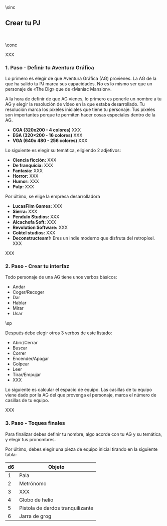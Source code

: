 \sinc

## Crear tu PJ

&nbsp;

\conc

XXX

### 1. Paso - Definir tu Aventura Gráfica

Lo primero es elegir de que Aventura Gráfica (AG) provienes. La AG de la que ha salido tu PJ marca sus capacidades. No es lo mismo ser que un personaje de «The Dig» que de «Maniac Mansion».

A la hora de definir de que AG vienes, lo primero es ponerle un nombre a tu AG y elegir la resolución de vídeo en la que estaba desarrollado. Tu resolución marca los píxeles iniciales que tiene tu personaje. Tus píxeles son importantes porque te permiten hacer cosas especiales dentro de la AG.

* **CGA (320x200 - 4 colores)** XXX
* **EGA (320×200 - 16 colores)** XXX
* **VGA (640x 480 - 256 colores)** XXX

Lo siguiente es elegir su temática, eligiendo 2 adjetivos:

* **Ciencia ficción:** XXX
* **De franquicia:** XXX
* **Fantasía:** XXX
* **Horror:** XXX
* **Humor:** XXX
* **Pulp:** XXX

Por último, se elige la empresa desarrolladora

* **LucasFilm Games:** XXX
* **Sierra:** XXX
* **Pendulo Studios:** XXX
* **Alcachofa Soft:** XXX
* **Revolution Software:** XXX
* **Coktel studios:** XXX
* **Deconstructeam!:** Eres un indie moderno que disfruta del retropíxel. XXX

XXX

### 2. Paso - Crear tu interfaz

Todo personaje de una AG tiene unos verbos básicos:

* Andar
* Coger/Recoger
* Dar
* Hablar
* Mirar
* Usar

\sp

Después debe elegir otros 3 verbos de este listado:

* Abrir/Cerrar
* Buscar
* Correr
* Encender/Apagar
* Golpear
* Leer
* Tirar/Empujar
* XXX

Lo siguiente es calcular el espacio de equipo. Las casillas de tu equipo viene dado por la AG del que provenga el personaje, marca el número de casillas de tu equipo.

XXX

### 3. Paso - Toques finales

Para finalizar debes definir tu nombre, algo acorde con tu AG y su temática, y elegir tus pronombres.

Por último, debes elegir una pieza de equipo inicial tirando en la siguiente tabla:

|d6|Objeto|
|---|---|
|1|Pala|
|2|Metrónomo|
|3|XXX|
|4|Globo de helio|
|5|Pistola de dardos tranquilizante|
|6|Jarra de grog|